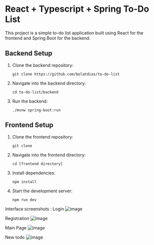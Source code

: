 # React + Typescript + Spring To-Do List

This project is a simple to-do list application built using React for the frontend and Spring Boot for the backend.

## Backend Setup

1. Clone the backend repository:

    ```
    git clone https://github.com/bolatdias/to-do-list
    ```

2. Navigate into the backend directory:

    ```
    cd to-do-list/backend
    ```

3. Run the backend:

    ```
    ./mvnw spring-boot:run
    ```

## Frontend Setup

1. Clone the frontend repository:

    ```
    git clone
    ```

2. Navigate into the frontend directory:

    ```
    cd [frontend directory]
    ```

3. Install dependencies:

    ```
    npm install
    ```

4. Start the development server:

    ```
    npm run dev
    ```

 Interface screenshots :
 Login
 ![image](https://github.com/Yerbo71/to-do-front/assets/115892544/f7a7046b-7fdf-482c-ab37-b6074e5a57b5)
 
 Registration
![image](https://github.com/Yerbo71/to-do-front/assets/115892544/1c8c0e4a-4ace-47b8-9792-2d22bc121e45)
 
 Main Page
![image](https://github.com/Yerbo71/to-do-front/assets/115892544/d052d2da-41e6-48d0-acea-2bcb323fc41f)

 New todo
![image](https://github.com/Yerbo71/to-do-front/assets/115892544/4785d8f2-f225-46ec-b219-4ab6e79eef7e)

